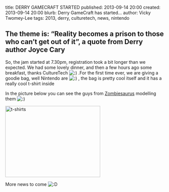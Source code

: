 title: DERRY GAMECRAFT STARTED
published: 2013-09-14 20:00
created: 2013-09-14 20:00
blurb: Derry GameCraft has started...
author: Vicky Twomey-Lee
tags: 2013, derry, culturetech, news, nintendo

## The theme is: “Reality becomes a prison to those who can’t get out of it”, a quote from Derry author Joyce Cary

<p>So, the jam started at 7.30pm, registration took a bit longer than we expected. We had some lovely dinner, and then a few hours ago some breakfast, thanks CultureTech <img src='http://dublingamecraft.com/wp-includes/images/smilies/icon_smile.gif' alt=':)' class='wp-smiley' /> .For the first time ever, we are giving a goodie bag, well Nintendo are <img src='http://dublingamecraft.com/wp-includes/images/smilies/icon_smile.gif' alt=':)' class='wp-smiley' /> , the bag is pretty cool itself and it has a really cool t-shirt inside</p>
<p> In the picture below you can see the guys from <a href="http://zombiesaurusgames.com/">Zombiesaurus</a> modelling them <img src='http://dublingamecraft.com/wp-includes/images/smilies/icon_smile.gif' alt=':)' class='wp-smiley' /> </p>
<p><a href="http://dublingamecraft.com/wp-content/uploads/2013/09/20130914_121726.jpg"><img src="http://dublingamecraft.com/wp-content/uploads/2013/09/20130914_121726-300x225.jpg" alt="t-shirts" title="Derry GameCraft with Nintendo" width="300" height="225" class="alignleft size-medium wp-image-885" /></a></p>
<p>More news to come <img src='http://dublingamecraft.com/wp-includes/images/smilies/icon_biggrin.gif' alt=':D' class='wp-smiley' />  </p>